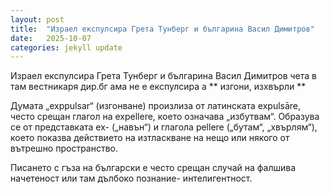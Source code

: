 ```yaml
---
layout: post
title:  "Израел експулсира Грета Тунберг и българина Васил Димитров"
date:   2025-10-07 
categories: jekyll update
---
```


Израел експулсира Грета Тунберг и българина Васил Димитров чета в там вестникаря дир.бг ама не е експулсира а ** изгони, изхвърли ** 

Думата „exppulsar“ (изгонване) произлиза от латинската expulsāre, често срещан глагол на expellere, което означава „избутвам“. Образува се от представката ex- („навън“) и глагола pellere („бутам“, „хвърлям“), което показва действието на изтласкване на нещо или някого от вътрешно пространство.

Писането с гъза на български е често срещан случай на фалшива начетеност или там дълбоко познание- интелигентност.


